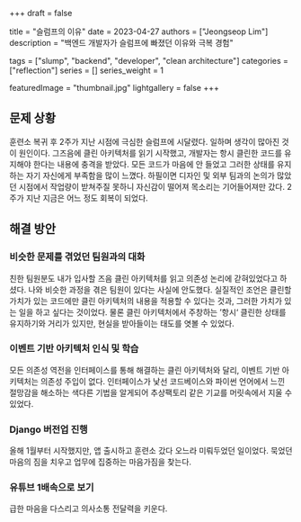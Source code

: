 +++
draft = false

title = "슬럼프의 이유"
date = 2023-04-27
authors = ["Jeongseop Lim"]
description = "백엔드 개발자가 슬럼프에 빠졌던 이유와 극복 경험"

tags = ["slump", "backend", "developer", "clean architecture"]
categories = ["reflection"]
series = []
series_weight = 1

featuredImage = "thumbnail.jpg"
lightgallery = false
+++

<!--more-->

## 문제 상황

훈련소 복귀 후 2주가 지난 시점에 극심한 슬럼프에 시달렸다. 일하며 생각이 많아진 것이 원인이다. 그즈음에 클린 아키텍처를 읽기 시작했고, 개발자는 항시 클린한 코드를 유지해야 한다는 내용에 충격을 받았다. 모든 코드가 마음에 안 들었고 그러한 상태를 유지하는 자기 자신에게 부족함을 많이 느꼈다. 하필이면 디자인 및 외부 팀과의 논의가 많았던 시점에서 작업량이 받쳐주질 못하니 자신감이 떨어져 목소리는 기어들어져만 갔다. 2주가 지난 지금은 어느 정도 회복이 되었다.

## 해결 방안

### 비슷한 문제를 겪었던 팀원과의 대화

친한 팀원분도 내가 입사할 즈음 클린 아키텍처를 읽고 의존성 논리에 갇혀있었다고 하셨다. 나와 비슷한 과정을 겪은 팀원이 있다는 사실에 안도했다. 실질적인 조언은 클린할 가치가 있는 코드에만 클린 아키텍처의 내용을 적용할 수 있다는 것과, 그러한 가치가 있는 일을 하고 싶다는 것이었다. 물론 클린 아키텍처에서 주창하는 ’항시‘ 클린한 상태를 유지하기와 거리가 있지만, 현실을 받아들이는 태도를 엿볼 수 있었다.

### 이벤트 기반 아키텍처 인식 및 학습

모든 의존성 역전을 인터페이스를 통해 해결하는 클린 아키텍처와 달리, 이벤트 기반 아키텍처는 의존성 주입이 없다. 인터페이스가 낯선 코드베이스와 파이썬 언어에서 느낀 절망감을 해소하는 색다른 기법을 알게되어 추상팩토리 같은 기교를 머릿속에서 지울 수 있었다.

### Django 버전업 진행

올해 1월부터 시작했지만, 앱 출시하고 훈련소 갔다 오느라 미뤄두었던 일이었다. 묵었던 마음의 짐을 치우고 업무에 집중하는 마음가짐을 찾는다.

### 유튜브 1배속으로 보기

급한 마음을 다스리고 의사소통 전달력을 키운다.
